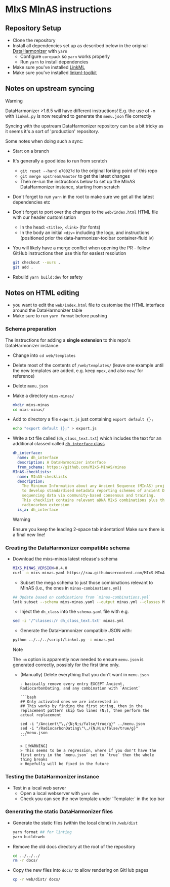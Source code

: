 # MIxS MInAS instructions

## Repository Setup

- Clone the repository
- Install all dependencies set up as described below in the original [DataHarmonizer](https://github.com/cidgoh/DataHarmonizer?tab=readme-ov-file#prerequisites) with `yarn`
  - Configure `corepack` so `yarn` works properly
  - Run `yarn` to install dependencies
- Make sure you've installed [LinkML](https://linkml.io/)
- Make sure you've installed [linkml-toolkit](https://github.com/genomewalker/linkml-toolkit)

## Notes on upstream syncing

> [!WARNING]
> DataHarmonizer >1.6.5 will have different instructions! E.g. the use of `-m` with `linkml.py` is now required to generate the `menu.json` file correctly

Syncing with the upstream DataHarmonizer repository can be a bit tricky as it seems it's a sort of 'production' repository.

Some notes when doing such a sync:

- Start on a branch
- It's generally a good idea to run from scratch
  - `git reset --hard e70027d` to the original forking point of this repo
  - `git merge upstream/master` to get the latest changes
  - Then re-run the instructions below to set up the MInAS DataHarmonizer instance, starting from scratch
- Don't forget to run `yarn` in the root to make sure we get all the latest dependencies etc
- Don't forget to port over the changes to the `web/index.html` HTML file with our header customisation
  - In the head: `<title>`, `<link>` (for fonts)
  - In the body an initial `<div>` including the logo, and instructions (positioned prior the data-harmonizer-toolbar container-fluid iv)
- You will likely have a merge conflict when opening the PR - follow GitHub instructions then use this for easiest resolution

  ```bash
  git checkout --ours .
  git add .
  ```

- Rebuild `yarn build:dev` for safety

## Notes on HTML editing

- you want to edit the `web/index.html` file to customise the HTML interface around the DataHarmonizer table
- Make sure to run `yarn format` before pushing

### Schema preparation

The instructions for adding a **single extension** to this repo's DataHarmonizer instance:

- Change into `cd web/templates`
- Delete most of the contents of `/web/templates/` (leave one example until the new templates are added, e.g. keep `mpox`, and also `new/` for reference)
- Delete `menu.json`
- Make a directory `mixs-minas/`

  ```bash
  mkdir mixs-minas
  cd mixs-minas/
  ```

- Add to directory a file `export.js` just containing `export default {};`

  ```bash
  echo "export default {};" > export.js
  ```

- Write a txt file called (`dh_class_text.txt`) which includes the text for an additional classed called [`dh_interface` class](https://github.com/cidgoh/DataHarmonizer?tab=readme-ov-file#making-templates)

  ```yaml
  dh_interface:
    name: dh_interface
    description: A DataHarmonizer interface
    from_schema: https://github.com/MIxS-MInAS/minas
  MInAS-checklists:
    name: MInAS-checklists
    description:
      The Minimum Information about any Ancient Sequence (MInAS) project aims
      to develop standardised metadata reporting schemes of ancient DNA samples and
      sequencing data via community-based consensus and training.
      This checklist contains relevant aDNA MIxS combinations plus the ancient and
      radiocarbon extension
    is_a: dh_interface
  ```

  > [!WARNING]
  > Ensure you keep the leading 2-space tab indentation!
  > Make sure there is a final new line!

### Creating the DataHarmonizer compatible schema

- Download the mixs-minas latest release's schema

  ```bash
  MIXS_MINAS_VERSION=0.4.0
  curl -o mixs-minas.yaml https://raw.githubusercontent.com/MIxS-MInAS/MInAS/refs/tags/v$MIXS_MINAS_VERSION/src/mixs/schema/mixs-minas.yaml
  ```

  - Subset the mega schema to just those combinations relevant to MInAS (i.e., the ones in `minas-combinations.yml`)

  ```bash
  ## Update based on combinations from `minas-combinations.yml`
  lmtk subset --schema mixs-minas.yaml --output minas.yml --classes MixsCompliantData,Ancient,RadiocarbonDating,MigsOrgHostAssociatedAncient,MigsOrgHumanAssociatedAncient,MiuvigHostAssociatedAncient,MiuvigHumanAssociatedAncient,MimagHostAssociatedAncient,MimagHumanAssociatedAncient,MimagHumanOralAncientMimagHumanGutAncient,MimagHumanSkinAncient,MimagSedimentAncient,MimagSkinAncient,MimsHostAssociatedAncient,MimsHumanAssociatedAncient,MimsHumanOralAncient,MimsHumanGutAncient,MimsHumanSkinAncient,MimsSedimentAncient,MimsSoilAncient,MimsPlantAncient,MimsSymbiontAncient
  ```

  - Inject the `dh_class` into the `schema.yaml` file with e.g.

  ```bash
  sed -i '/^classes:/r dh_class_text.txt' minas.yml
  ```

  - Generate the DataHarmonizer compatible JSON with:

  ```bash
  python ../../../script/linkml.py -i minas.yml
  ```

  > [!NOTE]
  > The `-m` option is apparently now needed to ensure `menu.json` is generated correctly, possibly for the first time only.

  - (Manually) Delete everything that you don't want in `menu.json`

        - basically remove every entry EXCEPT Ancient, RadiocarbonDating, and any combination with `Ancient`

        ```bash
        ## Only activated ones we are interested in
        ## This works by finding the first string, then in the replacement pattern skip two lines (N;), then perform the actual replacement

        sed -i "/Ancient\"\,/{N;N;s/false/true/g}" ../menu.json
        sed -i "/RadiocarbonDating\"\,/{N;N;s/false/true/g}" ../menu.json
        ```

        > [!WARNING]
        > This seems to be a regression, where if you don't have the first entry in the `menu.json` set to `true` then the whole thing breaks
        > Hopefully will be fixed in the future

### Testing the DataHarmonizer instance

- Test in a local web server
  - Open a local webserver with `yarn dev`
  - Check you can see the new template under 'Template:` in the top bar

### Generating the static DataHarmonizer files

- Generate the static files (within the local clone) in `/web/dist`

  ```bash
  yarn format ## for linting
  yarn build:web
  ```

- Remove the old docs directory at the root of the repository

  ```bash
  cd ../../../
  rm -r docs/
  ```

- Copy the new files into `docs/` to allow rendering on GitHub pages

  ```bash
  cp -r web/dist/ docs/
  ```
